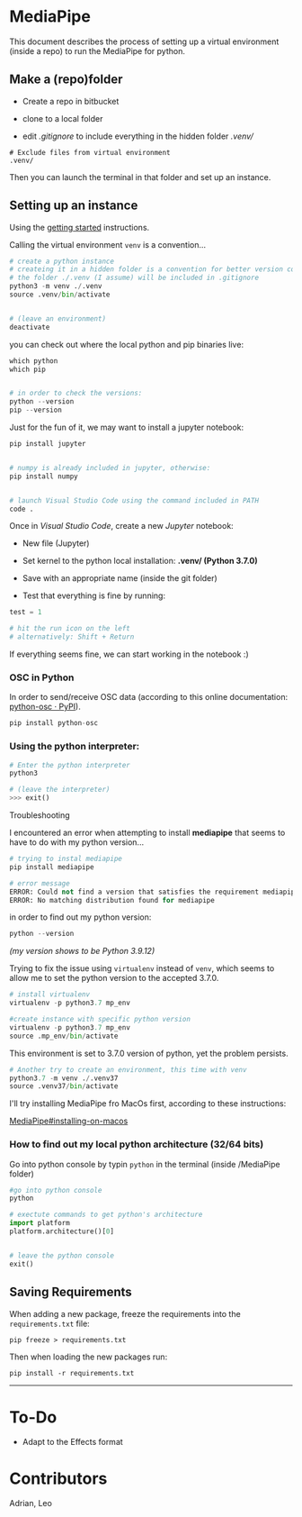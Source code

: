 # MediaPipe

This document describes the process of setting up a virtual environment (inside a repo) to run the MediaPipe for python.

## Make a (repo)folder

- Create a repo in bitbucket

- clone to a local folder

- edit *.gitignore* to include everything in the hidden folder *.venv/*

```
# Exclude files from virtual environment
.venv/
```

Then you can launch the terminal in that folder and set up an instance.

## Setting up an instance

Using the [getting started](https://google.github.io/mediapipe/getting_started/python) instructions. 

Calling the virtual environment `venv` is a convention...

```python
# create a python instance
# createing it in a hidden folder is a convention for better version control.
# the folder ./.venv (I assume) will be included in .gitignore
python3 -m venv ./.venv
source .venv/bin/activate


# (leave an environment)
deactivate
```

you can check out where the local python and pip binaries live:

```python
which python
which pip


# in order to check the versions:
python --version
pip --version
```

Just for the fun of it, we may want to install a jupyter notebook:

```python
pip install jupyter


# numpy is already included in jupyter, otherwise:
pip install numpy


# launch Visual Studio Code using the command included in PATH
code .
```

Once in *Visual Studio Code*, create a new *Jupyter* notebook:

- New file (Jupyter)

- Set kernel to the python local installation: **.venv/ (Python 3.7.0)**

- Save with an appropriate name (inside the git folder)

- Test that everything is fine by running:

```python
test = 1

# hit the run icon on the left
# alternatively: Shift + Return
```

If everything seems fine, we can start working in the notebook :)



### OSC in Python

In order to send/receive OSC data (according to this online documentation: [python-osc · PyPI](https://pypi.org/project/python-osc/)).

```python
pip install python-osc
```



### Using the python interpreter:

```python
# Enter the python interpreter
python3

# (leave the interpreter)
>>> exit()
```

Troubleshooting

I encountered an error when attempting to install **mediapipe** that seems to have to do with my python version...

```python
# trying to instal mediapipe
pip install mediapipe

# error message
ERROR: Could not find a version that satisfies the requirement mediapipe (from versions: none)
ERROR: No matching distribution found for mediapipe
```

in order to find out my python version:

```python
python --version
```

*(my version shows to be Python 3.9.12)*

Trying to fix the issue using `virtualenv` instead of `venv`, which seems to allow me to set the python version to the accepted 3.7.0.

```python
# install virtualenv
virtualenv -p python3.7 mp_env

#create instance with specific python version
virtualenv -p python3.7 mp_env
source .mp_env/bin/activate
```

This environment is set to 3.7.0 version of python, yet the problem persists.

```python
# Another try to create an environment, this time with venv
python3.7 -m venv ./.venv37
source .venv37/bin/activate
```

I'll try installing MediaPipe fro MacOs first, according to these instructions:

[MediaPipe#installing-on-macos](https://google.github.io/mediapipe/getting_started/install.html#installing-on-macos)

### How to find out my local python architecture (32/64 bits)

Go into python console by typin `python` in the terminal (inside /MediaPipe folder)

```python
#go into python console
python

# exectute commands to get python's architecture
import platform
platform.architecture()[0]


# leave the python console
exit()
```

## Saving Requirements

When adding a new package, freeze the requirements into the `requirements.txt` file:
```
pip freeze > requirements.txt
```

Then when loading the new packages run:
```
pip install -r requirements.txt
```



____

# To-Do

- Adapt to the Effects format


# Contributors

Adrian,
Leo